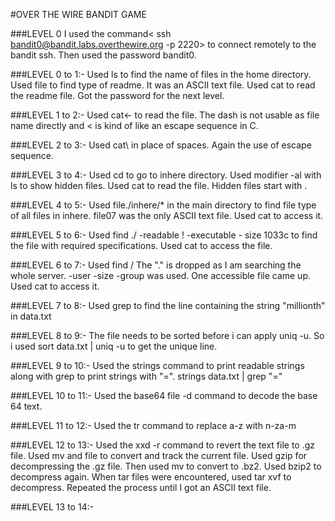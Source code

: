 
#OVER THE WIRE BANDIT GAME

###LEVEL 0 
I used the command< ssh bandit0@bandit.labs.overthewire.org -p 2220> to connect remotely to the bandit ssh. Then used the password bandit0.

###LEVEL 0 to 1:-
Used ls to find the name of files in the home directory. Used file to find type of readme. It was an ASCII text file. Used cat to read the readme file. Got the password for the next level.

###LEVEL 1 to 2:-
Used cat<- to read the file. The dash is not usable as file name directly and < is kind of like an escape sequence in C.

###LEVEL 2 to 3:-
Used cat\ in place of spaces. Again the use of escape sequence.

###LEVEL 3 to 4:-
Used cd to go to inhere directory. Used modifier -al with ls to show hidden files. Used cat to read the file. Hidden files start with .

###LEVEL 4 to 5:-
Used file./inhere/\* in the main directory to find file type of all files in inhere. file07 was the only ASCII text file. Used cat to access it.

###LEVEL 5 to 6:-
Used find ./ -readable ! -executable - size 1033c to find the file with required specifications. Used cat to access the file.

###LEVEL 6 to 7:-
Used find / The "." is dropped as I am searching the whole server. -user -size -group was used. One accessible file came up. Used cat to access it.

###LEVEL 7 to 8:-
Used grep to find the line containing the  string "millionth" in data.txt

###LEVEL 8 to 9:-
The file needs to be sorted before i can apply uniq -u. So i used sort data.txt | uniq -u to get the unique line.

###LEVEL 9 to 10:-
Used the strings command to print readable strings along with grep to print strings with "=". strings data.txt | grep "="

###LEVEL 10 to 11:-
Used the base64 file -d command to decode the base 64 text.

###LEVEL 11 to 12:-
Used the tr command to replace a-z with n-za-m

###LEVEL 12 to 13:-
Used the xxd -r command to revert the text file to .gz file. Used mv and file to convert and track the current file. Used gzip for decompressing the .gz file. Then used mv to convert to .bz2. Used bzip2 to decompress again. When tar files were encountered, used tar xvf to decompress. Repeated the process until I got an ASCII text file.

###LEVEL 13 to 14:-

